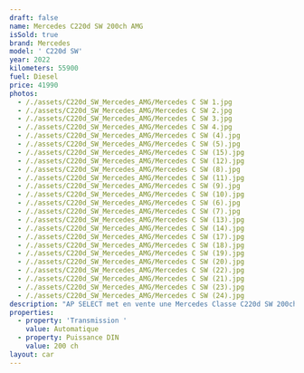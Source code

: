 ```yaml
---
draft: false
name: Mercedes C220d SW 200ch AMG
isSold: true
brand: Mercedes
model: ' C220d SW'
year: 2022
kilometers: 55900
fuel: Diesel
price: 41990
photos:
  - /./assets/C220d_SW_Mercedes_AMG/Mercedes C SW 1.jpg
  - /./assets/C220d_SW_Mercedes_AMG/Mercedes C SW 2.jpg
  - /./assets/C220d_SW_Mercedes_AMG/Mercedes C SW 3.jpg
  - /./assets/C220d_SW_Mercedes_AMG/Mercedes C SW 4.jpg
  - /./assets/C220d_SW_Mercedes_AMG/Mercedes C SW (4).jpg
  - /./assets/C220d_SW_Mercedes_AMG/Mercedes C SW (5).jpg
  - /./assets/C220d_SW_Mercedes_AMG/Mercedes C SW (15).jpg
  - /./assets/C220d_SW_Mercedes_AMG/Mercedes C SW (12).jpg
  - /./assets/C220d_SW_Mercedes_AMG/Mercedes C SW (8).jpg
  - /./assets/C220d_SW_Mercedes_AMG/Mercedes C SW (11).jpg
  - /./assets/C220d_SW_Mercedes_AMG/Mercedes C SW (9).jpg
  - /./assets/C220d_SW_Mercedes_AMG/Mercedes C SW (10).jpg
  - /./assets/C220d_SW_Mercedes_AMG/Mercedes C SW (6).jpg
  - /./assets/C220d_SW_Mercedes_AMG/Mercedes C SW (7).jpg
  - /./assets/C220d_SW_Mercedes_AMG/Mercedes C SW (13).jpg
  - /./assets/C220d_SW_Mercedes_AMG/Mercedes C SW (14).jpg
  - /./assets/C220d_SW_Mercedes_AMG/Mercedes C SW (17).jpg
  - /./assets/C220d_SW_Mercedes_AMG/Mercedes C SW (18).jpg
  - /./assets/C220d_SW_Mercedes_AMG/Mercedes C SW (19).jpg
  - /./assets/C220d_SW_Mercedes_AMG/Mercedes C SW (20).jpg
  - /./assets/C220d_SW_Mercedes_AMG/Mercedes C SW (22).jpg
  - /./assets/C220d_SW_Mercedes_AMG/Mercedes C SW (21).jpg
  - /./assets/C220d_SW_Mercedes_AMG/Mercedes C SW (23).jpg
  - /./assets/C220d_SW_Mercedes_AMG/Mercedes C SW (24).jpg
description: "AP SELECT met en vente une Mercedes Classe C220d SW 200ch 9G Tronic AMG Line EQ-BOOST du 01/2022 avec 55900km.\n\nCouleur blanc metallic, intérieur cuir / alcantara AMG, finition piano laqué.\n\nVéhicule en carte grise \U0001F1EB\U0001F1F7 sans malus.\n\nCarnet complet Mercedes avec historique limpide.\n\nVendu avec une garantie constructeur Mercedes jusqu’en Janvier 2026.\n\nPneus et freins récents.\n\nÉquipements et options :\n- Boîte 9G Tronic plus\n- Pack AMG Line intérieur / extérieur\n- Toit panoramique\n- Calandre diamant\n- Pack éclairage intérieur 64 couleurs\n- Jantes 19\" AMG gris polies\n- AMG drive select\n- Feux avant full LED Multibeam\n- Intérieur finition Piano laqué\n- Pack Hifi Energizing advanced\n- MBUX\n- Ecran média tactile 11,9 WIDESCREEN\n- Combiné d instruments digital - écran 12,3 - Android Auto\n- Apple car play\n- Système de navigation NAVI +\n- Caméra de recul 360\n- Radar avant / arrière\n- Pack assistant conducteur +\n- Système d'alerte d'angles-morts\n- Intérieur Cuir entendu ARTICO\n- Soft Close Door System Keyless\n- Réglage électrique de la colonne de direction\n- Sièges chauffants\n- Pédaliers sport en inox\n- Régulateur de vitesse adaptatif\n- Affichage multifonctions plus\n- Climatisation\n- Éclairage et essuie-glaces automatique\n- Rétroviseurs électriques et chauffants\n- Rétroviseurs int / ext Electrochrome\n- Éclairage d’ambiance\n- Marche pied aluminium rétro éclairé\n- Ouverture / fermeture Coffre électrique\n- Attelage électrique\n\nDisponible et visible sur RDV pour acheteur sérieux.\n\nPossibilité d'une garantie 3, 6 ou 12 mois en supplément.\n\nRéalisation des démarches d'immatriculation.\n\nAP SELECT c'est des solutions de courtage et conciergerie sur mesure pour profiter librement de sa passion et de son patrimoine.\n\nPrenez le volant, AP SELECT s'occupe du reste."
properties:
  - property: 'Transmission '
    value: Automatique
  - property: Puissance DIN
    value: 200 ch
layout: car
---
```


